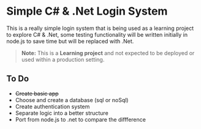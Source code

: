 
# Simple C# & .Net Login System

This is a really simple login system that is being used as a learning project to explore C# & .Net, some testing functionality will be written initially in node.js to save time but will be replaced with .Net.

> **Note:** This is a **Learning project** and not expected to be deployed or used within a production setting. 

## To Do
- ~~Create basic app~~
- Choose and create a database (sql or noSql)
- Create authentication system
- Separate logic into a better structure
- Port from node.js to .net to compare the diffference
